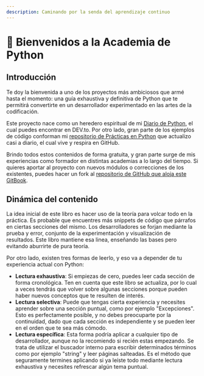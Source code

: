 ```yaml
---
description: Caminando por la senda del aprendizaje continuo
---
```


# 👋 Bienvenidos a la Academia de Python

## Introducción

Te doy la bienvenida a uno de los proyectos más ambiciosos que armé hasta el momento: una guía exhaustiva y definitiva de Python que te permitirá convertirte en un desarrollador experimentado en las artes de la codificación.

Este proyecto nace como un heredero espiritual de mi [Diario de Python](https://dev.to/maxwellnewage/series/21362), el cual puedes encontrar en DEV.to. Por otro lado, gran parte de los ejemplos de código conforman mi [repositorio de Prácticas en Python](https://github.com/maxwellnewage/python-practices) que actualizo casi a diario, el cual vive y respira en GitHub.

Brindo todos estos contenidos de forma gratuita, y gran parte surge de mis experiencias como formador en distintas academias a lo largo del tiempo. Si quieres aportar al proyecto con nuevos módulos o correcciones de los existentes, puedes hacer un fork al [repositorio de GitHub que aloja este GitBook](https://github.com/maxwellnewage/gitbook-python-academy).

## Dinámica del contenido

La idea inicial de este libro es hacer uso de la teoría para volcar todo en la práctica. Es probable que encuentres más snippets de código que párrafos en ciertas secciones del mismo. Los desarrolladores se forjan mediante la prueba y error, conjunto de la experimentación y visualización de resultados. Este libro mantiene esa linea, enseñando las bases pero evitando aburrirte de pura teoría.

Por otro lado, existen tres formas de leerlo, y eso va a depender de tu experiencia actual con Python:

* **Lectura exhaustiva**: Si empiezas de cero, puedes leer cada sección de forma cronológica. Ten en cuenta que este libro se actualiza, por lo cual a veces tendrás que volver sobre algunas secciones porque pueden haber nuevos conceptos que te resulten de interés.
* **Lectura selectiva**: Puede que tengas cierta experiencia y necesites aprender sobre una sección puntual, como por ejemplo "Excepciones". Esto es perfectamente posible, y no debes preocuparte por la continuidad, dado que cada sección es independiente y se pueden leer en el orden que te sea más cómodo.
* **Lectura específica**: Esta forma podría aplicar a cualquier tipo de desarrollador, aunque no la recomiendo si recién estas empezando. Se trata de utilizar el buscador interno para escribir determinados términos como por ejemplo "string" y leer páginas salteadas. Es el método que seguramente termines aplicando si ya leíste todo mediante lectura exhaustiva y necesites refrescar algún tema puntual.
